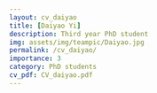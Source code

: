 ```yaml
---
layout: cv_daiyao
title: [Daiyao Yi]
description: Third year PhD student
img: assets/img/teampic/Daiyao.jpg
permalink: /cv_daiyao/
importance: 3
category: PhD students
cv_pdf: CV_daiyao.pdf
---
```


